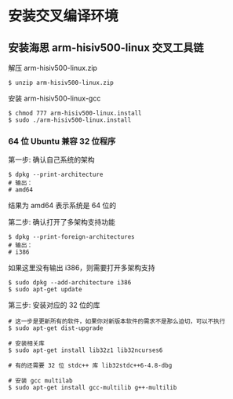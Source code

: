 # 安装交叉编译环境

## 安装海思 arm-hisiv500-linux 交叉工具链

解压 arm-hisiv500-linux.zip

```shell
$ unzip arm-hisiv500-linux.zip
```

安装 arm-hisiv500-linux-gcc

```shell
$ chmod 777 arm-hisiv500-linux.install
$ sudo ./arm-hisiv500-linux.install
```

### 64 位 Ubuntu 兼容 32 位程序

第一步: 确认自己系统的架构

```shell
$ dpkg --print-architecture
# 输出：
# amd64
```

结果为 amd64 表示系统是 64 位的

第二步: 确认打开了多架构支持功能

```shell
$ dpkg --print-foreign-architectures
# 输出：
# i386
```

如果这里没有输出 i386，则需要打开多架构支持

```shell
$ sudo dpkg --add-architecture i386
$ sudo apt-get update
```

第三步: 安装对应的 32 位的库

```shell
# 这一步是更新所有的软件，如果你对新版本软件的需求不是那么迫切，可以不执行
$ sudo apt-get dist-upgrade 

# 安装相关库
$ sudo apt-get install lib32z1 lib32ncurses6 

# 有的还需要 32 位 stdc++ 库 lib32stdc++6-4.8-dbg

# 安装 gcc multilab
$ sudo apt-get install gcc-multilib g++-multilib
```
